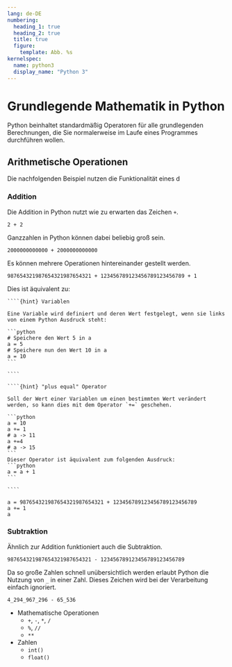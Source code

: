 ```yaml
---
lang: de-DE
numbering:
  heading_1: true
  heading_2: true
  title: true
  figure:
    template: Abb. %s
kernelspec:
  name: python3
  display_name: "Python 3"
---
```


# Grundlegende Mathematik in Python

<!--
```{code-cell} python3
:tags: hide-cell
import micropip

await micropip.install('ipywidgets')
```
-->

Python beinhaltet standardmäßig Operatoren für alle grundlegenden Berechnungen,
die Sie normalerweise im Laufe eines Programmes durchführen wollen.

## Arithmetische Operationen

Die nachfolgenden Beispiel nutzen die Funktionalität eines d

### Addition

Die Addition in Python nutzt wie zu erwarten das Zeichen `+`.

```{code-cell} python3
2 + 2
```

Ganzzahlen in Python können dabei beliebig groß sein.

```{code-cell} python3
2000000000000 + 2000000000000
```

Es können mehrere Operationen hintereinander gestellt werden.

```{code-cell} python3
987654321987654321987654321 + 123456789123456789123456789 + 1
```

Dies ist äquivalent zu:

`````{margin}
````{hint} Variablen

Eine Variable wird definiert und deren Wert festgelegt, wenn sie links von einem Python Ausdruck steht:

```python
# Speichere den Wert 5 in a
a = 5
# Speichere nun den Wert 10 in a
a = 10
```

````

````{hint} "plus equal" Operator

Soll der Wert einer Variablen um einen bestimmten Wert verändert werden, so kann dies mit dem Operator `+=` geschehen.

```python
a = 10
a += 1
# a -> 11
a +=4
# a -> 15
```
Dieser Operator ist äquivalent zum folgenden Ausdruck:
```python
a = a + 1
```

````
`````

```{code-cell} python3
a = 987654321987654321987654321 + 123456789123456789123456789
a += 1
a
```

### Subtraktion

Ähnlich zur Addition funktioniert auch die Subtraktion.

```{code-cell} python3
987654321987654321987654321 - 123456789123456789123456789
```

Da so große Zahlen schnell unübersichtlich werden erlaubt Python die Nutzung von `_` in einer Zahl. Dieses Zeichen wird bei der Verarbeitung einfach ignoriert.

```{code-cell} python3
4_294_967_296 - 65_536
```

- Mathematische Operationen
  - `+`, `-`, `*`, `/`
  - `%`, `//`
  - `**`
- Zahlen
  - `int()`
  - `float()`

